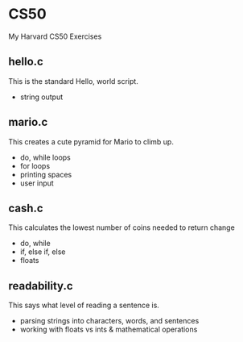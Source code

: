 # CS50
My Harvard CS50 Exercises

## hello.c
This is the standard Hello, world script.
- string output

## mario.c
This creates a cute pyramid for Mario to climb up.
- do, while loops
- for loops
- printing spaces
- user input

## cash.c
This calculates the lowest number of coins needed to return change
- do, while
- if, else if, else
- floats

## readability.c
This says what level of reading a sentence is.
- parsing strings into characters, words, and sentences
- working with floats vs ints & mathematical operations
